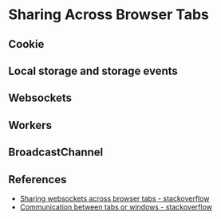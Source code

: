 
# Sharing Across Browser Tabs

## Cookie

## Local storage and storage events

## Websockets

## Workers

## BroadcastChannel

## References

  * [Sharing websockets across browser tabs - stackoverflow](https://stackoverflow.com/questions/9554896/sharing-websocket-across-browser-tabs)
  * [Communication between tabs or windows - stackoverflow](https://stackoverflow.com/questions/28230845/communication-between-tabs-or-windows)
